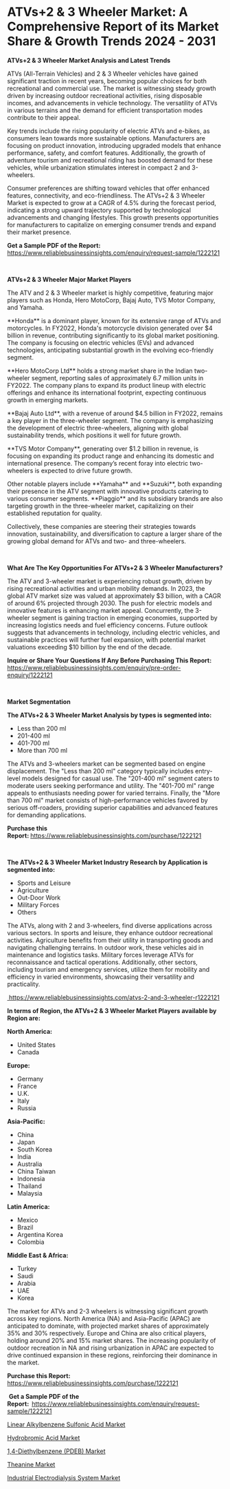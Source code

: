 <p><h1>ATVs+2 & 3 Wheeler Market: A Comprehensive Report of its Market Share & Growth Trends 2024 - 2031</h1></p><p><strong>ATVs+2 & 3 Wheeler Market Analysis and Latest Trends</strong></p>
<p><p>ATVs (All-Terrain Vehicles) and 2 & 3 Wheeler vehicles have gained significant traction in recent years, becoming popular choices for both recreational and commercial use. The market is witnessing steady growth driven by increasing outdoor recreational activities, rising disposable incomes, and advancements in vehicle technology. The versatility of ATVs in various terrains and the demand for efficient transportation modes contribute to their appeal.</p><p>Key trends include the rising popularity of electric ATVs and e-bikes, as consumers lean towards more sustainable options. Manufacturers are focusing on product innovation, introducing upgraded models that enhance performance, safety, and comfort features. Additionally, the growth of adventure tourism and recreational riding has boosted demand for these vehicles, while urbanization stimulates interest in compact 2 and 3-wheelers.</p><p>Consumer preferences are shifting toward vehicles that offer enhanced features, connectivity, and eco-friendliness. The ATVs+2 & 3 Wheeler Market is expected to grow at a CAGR of 4.5% during the forecast period, indicating a strong upward trajectory supported by technological advancements and changing lifestyles. This growth presents opportunities for manufacturers to capitalize on emerging consumer trends and expand their market presence.</p></p>
<p><strong>Get a Sample PDF of the Report:&nbsp;</strong> <a href="https://www.reliablebusinessinsights.com/enquiry/request-sample/1222121?utm_campaign=1091&utm_medium=2&utm_source=Github&utm_content=ia&utm_term=03102024&utm_id=atvs2-3-wheeler">https://www.reliablebusinessinsights.com/enquiry/request-sample/1222121</a></p>
<p>&nbsp;</p>
<p><strong>ATVs+2 & 3 Wheeler Major Market Players</strong></p>
<p><p>The ATV and 2 & 3 Wheeler market is highly competitive, featuring major players such as Honda, Hero MotoCorp, Bajaj Auto, TVS Motor Company, and Yamaha. </p><p>**Honda** is a dominant player, known for its extensive range of ATVs and motorcycles. In FY2022, Honda's motorcycle division generated over $4 billion in revenue, contributing significantly to its global market positioning. The company is focusing on electric vehicles (EVs) and advanced technologies, anticipating substantial growth in the evolving eco-friendly segment.</p><p>**Hero MotoCorp Ltd** holds a strong market share in the Indian two-wheeler segment, reporting sales of approximately 6.7 million units in FY2022. The company plans to expand its product lineup with electric offerings and enhance its international footprint, expecting continuous growth in emerging markets.</p><p>**Bajaj Auto Ltd**, with a revenue of around $4.5 billion in FY2022, remains a key player in the three-wheeler segment. The company is emphasizing the development of electric three-wheelers, aligning with global sustainability trends, which positions it well for future growth.</p><p>**TVS Motor Company**, generating over $1.2 billion in revenue, is focusing on expanding its product range and enhancing its domestic and international presence. The company’s recent foray into electric two-wheelers is expected to drive future growth.</p><p>Other notable players include **Yamaha** and **Suzuki**, both expanding their presence in the ATV segment with innovative products catering to various consumer segments. **Piaggio** and its subsidiary brands are also targeting growth in the three-wheeler market, capitalizing on their established reputation for quality.</p><p>Collectively, these companies are steering their strategies towards innovation, sustainability, and diversification to capture a larger share of the growing global demand for ATVs and two- and three-wheelers.</p></p>
<p>&nbsp;</p>
<p><strong>What Are The Key Opportunities For ATVs+2 & 3 Wheeler Manufacturers?</strong></p>
<p><p>The ATV and 3-wheeler market is experiencing robust growth, driven by rising recreational activities and urban mobility demands. In 2023, the global ATV market size was valued at approximately $3 billion, with a CAGR of around 6% projected through 2030. The push for electric models and innovative features is enhancing market appeal. Concurrently, the 3-wheeler segment is gaining traction in emerging economies, supported by increasing logistics needs and fuel efficiency concerns. Future outlook suggests that advancements in technology, including electric vehicles, and sustainable practices will further fuel expansion, with potential market valuations exceeding $10 billion by the end of the decade.</p></p>
<p><strong>Inquire or Share Your Questions If Any Before Purchasing This Report:</strong> <a href="https://www.reliablebusinessinsights.com/enquiry/pre-order-enquiry/1222121?utm_campaign=1091&utm_medium=2&utm_source=Github&utm_content=ia&utm_term=03102024&utm_id=atvs2-3-wheeler">https://www.reliablebusinessinsights.com/enquiry/pre-order-enquiry/1222121</a></p>
<p>&nbsp;</p>
<p><strong>Market Segmentation</strong></p>
<p><strong>The ATVs+2 & 3 Wheeler Market Analysis by types is segmented into:</strong></p>
<p><ul><li>Less than 200 ml</li><li>201-400 ml</li><li>401-700 ml</li><li>More than 700 ml</li></ul></p>
<p><p>The ATVs and 3-wheelers market can be segmented based on engine displacement. The "Less than 200 ml" category typically includes entry-level models designed for casual use. The "201-400 ml" segment caters to moderate users seeking performance and utility. The "401-700 ml" range appeals to enthusiasts needing power for varied terrains. Finally, the "More than 700 ml" market consists of high-performance vehicles favored by serious off-roaders, providing superior capabilities and advanced features for demanding applications.</p></p>
<p><strong>Purchase this Report:&nbsp;</strong><a href="https://www.reliablebusinessinsights.com/purchase/1222121?utm_campaign=1091&utm_medium=2&utm_source=Github&utm_content=ia&utm_term=03102024&utm_id=atvs2-3-wheeler">https://www.reliablebusinessinsights.com/purchase/1222121</a></p>
<p>&nbsp;</p>
<p><strong>The ATVs+2 & 3 Wheeler Market Industry Research by Application is segmented into:</strong></p>
<p><ul><li>Sports and Leisure</li><li>Agriculture</li><li>Out-Door Work</li><li>Military Forces</li><li>Others</li></ul></p>
<p><p>The ATVs, along with 2 and 3-wheelers, find diverse applications across various sectors. In sports and leisure, they enhance outdoor recreational activities. Agriculture benefits from their utility in transporting goods and navigating challenging terrains. In outdoor work, these vehicles aid in maintenance and logistics tasks. Military forces leverage ATVs for reconnaissance and tactical operations. Additionally, other sectors, including tourism and emergency services, utilize them for mobility and efficiency in varied environments, showcasing their versatility and practicality.</p></p>
<p><a href="https://www.reliablebusinessinsights.com/atvs-2-and-3-wheeler-r1222121?utm_campaign=1091&utm_medium=2&utm_source=Github&utm_content=ia&utm_term=03102024&utm_id=atvs2-3-wheeler">&nbsp;https://www.reliablebusinessinsights.com/atvs-2-and-3-wheeler-r1222121</a></p>
<p><strong>In terms of Region, the ATVs+2 & 3 Wheeler Market Players available by Region are:</strong></p>
<p>
    <p> <strong> North America: </strong>
        <ul>
            <li>United States</li>
            <li>Canada</li>
        </ul>
        </p> 
    <p> <strong> Europe: </strong>
        <ul>
            <li>Germany</li>
            <li>France</li>
            <li>U.K.</li>
            <li>Italy</li>
            <li>Russia</li>
        </ul>
        </p> 
    <p> <strong> Asia-Pacific: </strong>
        <ul>
            <li>China</li>
            <li>Japan</li>
            <li>South Korea</li>
            <li>India</li>
            <li>Australia</li>
            <li>China Taiwan</li>
            <li>Indonesia</li>
            <li>Thailand</li>
            <li>Malaysia</li>
        </ul>
        </p> 
    <p> <strong> Latin America: </strong>
        <ul>
            <li>Mexico</li>
            <li>Brazil</li>
            <li>Argentina Korea</li>
            <li>Colombia</li>
        </ul>
        </p> 
    <p> <strong> Middle East & Africa: </strong>
        <ul>
            <li>Turkey</li>
            <li>Saudi</li>
            <li>Arabia</li>
            <li>UAE</li>
            <li>Korea</li>
        </ul>
    </p>
    </p>
<p><p>The market for ATVs and 2-3 wheelers is witnessing significant growth across key regions. North America (NA) and Asia-Pacific (APAC) are anticipated to dominate, with projected market shares of approximately 35% and 30% respectively. Europe and China are also critical players, holding around 20% and 15% market shares. The increasing popularity of outdoor recreation in NA and rising urbanization in APAC are expected to drive continued expansion in these regions, reinforcing their dominance in the market.</p></p>
<p><strong>Purchase this Report: </strong><a href="https://www.reliablebusinessinsights.com/purchase/1222121?utm_campaign=1091&utm_medium=2&utm_source=Github&utm_content=ia&utm_term=03102024&utm_id=atvs2-3-wheeler">https://www.reliablebusinessinsights.com/purchase/1222121</a></p>
<p>&nbsp;<strong>Get a Sample PDF of the Report:&nbsp;&nbsp;</strong><a href="https://www.reliablebusinessinsights.com/enquiry/request-sample/1222121?utm_campaign=1091&utm_medium=2&utm_source=Github&utm_content=ia&utm_term=03102024&utm_id=atvs2-3-wheeler">https://www.reliablebusinessinsights.com/enquiry/request-sample/1222121</a></p>
<p><strong></strong></p>
<p><p><a href="https://www.linkedin.com/pulse/strategic-market-insights-navigating-global-linear-alkylbenzene-bjfee?utm_campaign=1091&utm_medium=2&utm_source=Github&utm_content=ia&utm_term=03102024&utm_id=atvs2-3-wheeler">Linear Alkylbenzene Sulfonic Acid Market</a></p><p><a href="https://www.linkedin.com/pulse/hydrobromic-acid-market-trends-focusing-insight-forecast-qlqie?utm_campaign=1091&utm_medium=2&utm_source=Github&utm_content=ia&utm_term=03102024&utm_id=atvs2-3-wheeler">Hydrobromic Acid Market</a></p><p><a href="https://github.com/Greiszane475/Market-Research-Report-List-1/blob/main/14-diethylbenzene-pdeb-market.md?utm_campaign=1091&utm_medium=2&utm_source=Github&utm_content=ia&utm_term=03102024&utm_id=atvs2-3-wheeler">1,4-Diethylbenzene (PDEB) Market</a></p><p><a href="https://www.linkedin.com/pulse/sustainability-trends-theanine-industry-market-implications-sxqxe?utm_campaign=1091&utm_medium=2&utm_source=Github&utm_content=ia&utm_term=03102024&utm_id=atvs2-3-wheeler">Theanine Market</a></p><p><a href="https://github.com/ClaraRSutton/Market-Research-Report-List-1/blob/main/industrial-electrodialysis-system-market.md?utm_campaign=1091&utm_medium=2&utm_source=Github&utm_content=ia&utm_term=03102024&utm_id=atvs2-3-wheeler">Industrial Electrodialysis System Market</a></p></p>